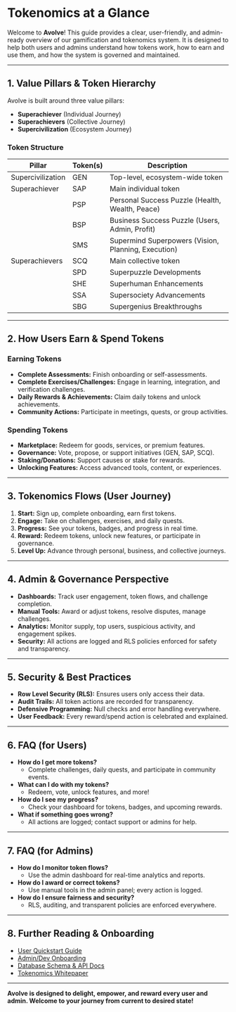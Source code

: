 # Tokenomics at a Glance

Welcome to **Avolve**! This guide provides a clear, user-friendly, and admin-ready overview of our gamification and tokenomics system. It is designed to help both users and admins understand how tokens work, how to earn and use them, and how the system is governed and maintained.

---

## 1. Value Pillars & Token Hierarchy

Avolve is built around three value pillars:

- **Superachiever** (Individual Journey)
- **Superachievers** (Collective Journey)
- **Supercivilization** (Ecosystem Journey)

### **Token Structure**

| Pillar             | Token(s)      | Description                                  |
|--------------------|---------------|----------------------------------------------|
| Supercivilization  | GEN           | Top-level, ecosystem-wide token              |
| Superachiever      | SAP           | Main individual token                        |
|                    | PSP           | Personal Success Puzzle (Health, Wealth, Peace) |
|                    | BSP           | Business Success Puzzle (Users, Admin, Profit) |
|                    | SMS           | Supermind Superpowers (Vision, Planning, Execution) |
| Superachievers     | SCQ           | Main collective token                        |
|                    | SPD           | Superpuzzle Developments                     |
|                    | SHE           | Superhuman Enhancements                      |
|                    | SSA           | Supersociety Advancements                    |
|                    | SBG           | Supergenius Breakthroughs                    |

---

## 2. How Users Earn & Spend Tokens

### **Earning Tokens**
- **Complete Assessments:** Finish onboarding or self-assessments.
- **Complete Exercises/Challenges:** Engage in learning, integration, and verification challenges.
- **Daily Rewards & Achievements:** Claim daily tokens and unlock achievements.
- **Community Actions:** Participate in meetings, quests, or group activities.

### **Spending Tokens**
- **Marketplace:** Redeem for goods, services, or premium features.
- **Governance:** Vote, propose, or support initiatives (GEN, SAP, SCQ).
- **Staking/Donations:** Support causes or stake for rewards.
- **Unlocking Features:** Access advanced tools, content, or experiences.

---

## 3. Tokenomics Flows (User Journey)

1. **Start:** Sign up, complete onboarding, earn first tokens.
2. **Engage:** Take on challenges, exercises, and daily quests.
3. **Progress:** See your tokens, badges, and progress in real time.
4. **Reward:** Redeem tokens, unlock new features, or participate in governance.
5. **Level Up:** Advance through personal, business, and collective journeys.

---

## 4. Admin & Governance Perspective

- **Dashboards:** Track user engagement, token flows, and challenge completion.
- **Manual Tools:** Award or adjust tokens, resolve disputes, manage challenges.
- **Analytics:** Monitor supply, top users, suspicious activity, and engagement spikes.
- **Security:** All actions are logged and RLS policies enforced for safety and transparency.

---

## 5. Security & Best Practices

- **Row Level Security (RLS):** Ensures users only access their data.
- **Audit Trails:** All token actions are recorded for transparency.
- **Defensive Programming:** Null checks and error handling everywhere.
- **User Feedback:** Every reward/spend action is celebrated and explained.

---

## 6. FAQ (for Users)

- **How do I get more tokens?**
  - Complete challenges, daily quests, and participate in community events.
- **What can I do with my tokens?**
  - Redeem, vote, unlock features, and more!
- **How do I see my progress?**
  - Check your dashboard for tokens, badges, and upcoming rewards.
- **What if something goes wrong?**
  - All actions are logged; contact support or admins for help.

---

## 7. FAQ (for Admins)

- **How do I monitor token flows?**
  - Use the admin dashboard for real-time analytics and reports.
- **How do I award or correct tokens?**
  - Use manual tools in the admin panel; every action is logged.
- **How do I ensure fairness and security?**
  - RLS, auditing, and transparent policies are enforced everywhere.

---

## 8. Further Reading & Onboarding

- [User Quickstart Guide](./user-quickstart.md)
- [Admin/Dev Onboarding](./admin-onboarding.md)
- [Database Schema & API Docs](./database-api.md)
- [Tokenomics Whitepaper](./tokenomics-whitepaper.md)

---

**Avolve is designed to delight, empower, and reward every user and admin. Welcome to your journey from current to desired state!**
